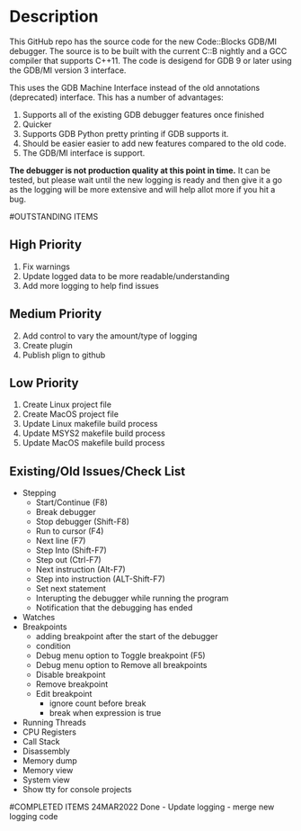 # Description
This GitHub repo has the source code for the new Code::Blocks GDB/MI debugger. The source is to be built with the current C::B nightly and a GCC compiler that supports C++11. The code is desigend for GDB 9 or later using the GDB/MI version 3 interface.

This uses the GDB Machine Interface instead of the old annotations (deprecated) interface. This has a number of advantages:

1. Supports all of the existing GDB debugger features once finished
2. Quicker
3. Supports GDB Python pretty printing if GDB supports it.
4. Should be easier easier to add new features compared to the old code.
5. The GDB/MI interface is support.

**The debugger is not production quality at this point in time.** It can be tested, but please wait until the new logging is ready and then give it a go as the logging will be more extensive and will help allot more if you hit a bug.


#OUTSTANDING ITEMS

## High Priority
1. Fix warnings
2. Update logged data to be more readable/understanding
3. Add more logging to help find issues

## Medium Priority
2. Add control to vary the amount/type of logging 
3. Create plugin
4. Publish plign to github

## Low Priority
1. Create Linux project file
2. Create MacOS project file
3. Update Linux makefile build process
4. Update MSYS2 makefile build process
5. Update MacOS makefile build process

## Existing/Old Issues/Check List

* Stepping
  * Start/Continue  (F8)
  * Break debugger
  * Stop debugger   (Shift-F8)
  * Run to cursor   (F4)    
  * Next line       (F7)
  * Step Into       (Shift-F7)
  * Step out        (Ctrl-F7)
  * Next instruction        (Alt-F7)
  * Step into instruction   (ALT-Shift-F7)
  * Set next statement
  * Interupting the debugger while running the program
  * Notification that the debugging has ended
* Watches
* Breakpoints
  * adding breakpoint after the start of the debugger
  * condition
  * Debug menu option to Toggle breakpoint (F5)
  * Debug menu option to Remove all breakpoints
  * Disable breakpoint
  * Remove breakpoint
  * Edit breakpoint
    * ignore count before break
    * break when expression is true
* Running Threads
* CPU Registers
* Call Stack
* Disassembly
* Memory dump
* Memory view
* System view
* Show tty for console projects


#COMPLETED ITEMS
24MAR2022 Done - Update logging - merge new logging code
